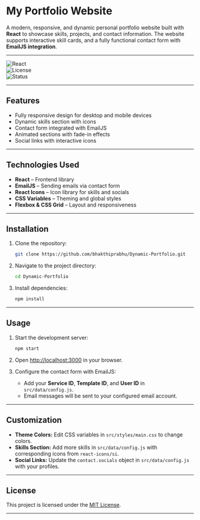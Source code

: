# My Portfolio Website

A modern, responsive, and dynamic personal portfolio website built with **React** to showcase skills, projects, and contact information. The website supports interactive skill cards, and a fully functional contact form with **EmailJS integration**.

---

![React](https://img.shields.io/badge/React-18.2.0-blue?style=flat-square&logo=react)  
![License](https://img.shields.io/badge/License-MIT-green?style=flat-square)  
![Status](https://img.shields.io/badge/Status-Active-brightgreen?style=flat-square)


---

## Features

- Fully responsive design for desktop and mobile devices  
- Dynamic skills section with icons  
- Contact form integrated with EmailJS  
- Animated sections with fade-in effects  
- Social links with interactive icons  

---

## Technologies Used

- **React** – Frontend library  
- **EmailJS** – Sending emails via contact form  
- **React Icons** – Icon library for skills and socials  
- **CSS Variables** – Theming and global styles  
- **Flexbox & CSS Grid** – Layout and responsiveness  

---

## Installation

1. Clone the repository:
   ```bash
   git clone https://github.com/bhakthiprabhu/Dynamic-Portfolio.git
   ```

2. Navigate to the project directory:
   ```bash
   cd Dynamic-Portfolio
   ```

3. Install dependencies:
   ```bash
   npm install
   ```

---

## Usage

1. Start the development server:
   ```bash
   npm start
   ```

2. Open [http://localhost:3000](http://localhost:3000) in your browser.

3. Configure the contact form with EmailJS:
   - Add your **Service ID**, **Template ID**, and **User ID** in `src/data/config.js`.
   - Email messages will be sent to your configured email account.

---

## Customization

- **Theme Colors:** Edit CSS variables in `src/styles/main.css` to change colors.  
- **Skills Section:** Add more skills in `src/data/config.js` with corresponding icons from `react-icons/si`.  
- **Social Links:** Update the `contact.socials` object in `src/data/config.js` with your profiles.  

---

## License

This project is licensed under the [MIT License](LICENSE).  

--- 
